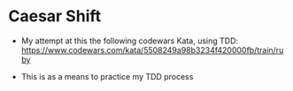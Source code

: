 # Caesar Shift

* My attempt at this the following codewars Kata, using TDD:
https://www.codewars.com/kata/5508249a98b3234f420000fb/train/ruby

* This is as a means to practice my TDD process

